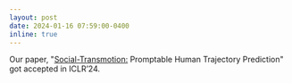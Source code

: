 ```yaml
---
layout: post
date: 2024-01-16 07:59:00-0400
inline: true
---
```


Our paper, "[Social-Transmotion:](https://github.com/vita-epfl/social-transmotion)
Promptable Human Trajectory Prediction" got accepted in ICLR’24.